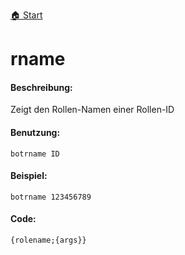 [🏠 Start](https://jeanluc2305.github.io/Discord/)

# rname

#### Beschreibung:

Zeigt den Rollen-Namen einer Rollen-ID

#### Benutzung:

`botrname ID`

#### Beispiel:

`botrname 123456789`

#### Code:

```
{rolename;{args}}
```

